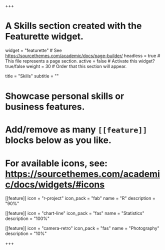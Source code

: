 +++
# A Skills section created with the Featurette widget.
widget = "featurette"  # See https://sourcethemes.com/academic/docs/page-builder/
headless = true  # This file represents a page section.
active = false  # Activate this widget? true/false
weight = 30  # Order that this section will appear.

title = "Skills"
subtitle = ""

# Showcase personal skills or business features.
#
# Add/remove as many `[[feature]]` blocks below as you like.
#
# For available icons, see: https://sourcethemes.com/academic/docs/widgets/#icons

[[feature]]
icon = "r-project"
icon_pack = "fab"
name = "R"
description = "90%"

[[feature]]
icon = "chart-line"
icon_pack = "fas"
name = "Statistics"
description = "100%"

[[feature]]
icon = "camera-retro"
icon_pack = "fas"
name = "Photography"
description = "10%"

+++
